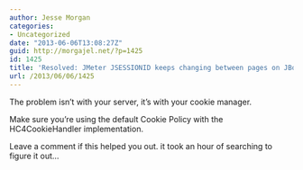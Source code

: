 ```yaml
---
author: Jesse Morgan
categories:
- Uncategorized
date: "2013-06-06T13:08:27Z"
guid: http://morgajel.net/?p=1425
id: 1425
title: 'Resolved: JMeter JSESSIONID keeps changing between pages on JBoss and Mod_Cluster'
url: /2013/06/06/1425
---
```


The problem isn’t with your server, it’s with your cookie manager.

Make sure you’re using the default Cookie Policy with the HC4CookieHandler implementation.

Leave a comment if this helped you out. it took an hour of searching to figure it out…
